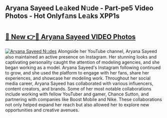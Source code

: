 ## Aryana Sayeed Le𝚊ked N𝚞de - Part-pe5 Video Photos - Hot Onlyf𝚊ns Le𝚊ks XPP1s

# <h2><a href="http://ac11528.deff.icu/?id=Aryana+Sayeed">🔗 New 👉🔴 Aryana Sayeed VIDEO Photos</a></h2>

[![Aryana Sayeed N𝚞des](https://i.imgur.com/rIISA9y.gif)](http://ac11528.deff.icu/?id=Aryana+Sayeed)
Alongside her YouTube channel, Aryana Sayeed also maintained an active presence on Instagram. Her stunning looks and captivating personality caught the attention of modeling agencies, and she began working as a model. Aryana Sayeed's Instagram following continued to grow, and she used the platform to engage with her fans, share her experiences, and showcase her modeling work. Throughout her social media career, Aryana Sayeed has collaborated with various influencers, content creators, and brands. Some of her most notable collaborations include working with fellow YouTuber and gamer, Chance Sutton, and partnering with companies like Boost Mobile and Nike. These collaborations not only helped expand her reach but also allowed her to explore new opportunities and creative avenues.
